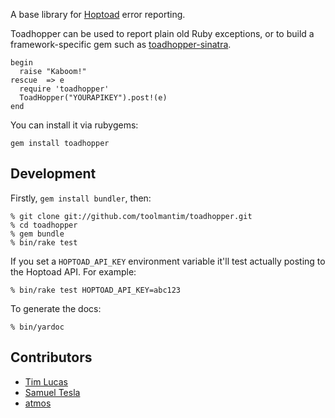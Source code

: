 A base library for [Hoptoad](http://www.hoptoadapp.com/) error reporting.

Toadhopper can be used to report plain old Ruby exceptions, or to build a framework-specific gem such as [toadhopper-sinatra](http://github.com/toolmantim/toadhopper-sinatra).

    begin
      raise "Kaboom!"
    rescue  => e
      require 'toadhopper'
      ToadHopper("YOURAPIKEY").post!(e)
    end

You can install it via rubygems:

    gem install toadhopper

## Development

Firstly, `gem install bundler`, then:

    % git clone git://github.com/toolmantim/toadhopper.git
    % cd toadhopper
    % gem bundle
    % bin/rake test

If you set a `HOPTOAD_API_KEY` environment variable it'll test actually posting to the Hoptoad API. For example:

    % bin/rake test HOPTOAD_API_KEY=abc123

To generate the docs:

    % bin/yardoc

## Contributors

* [Tim Lucas](http://github.com/toolmantim)
* [Samuel Tesla](http://github.com/stesla)
* [atmos](http://github.com/atmos)
